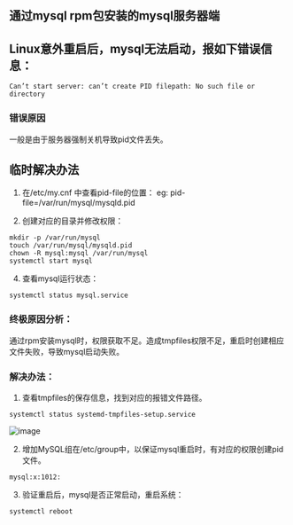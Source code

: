 ## 通过mysql rpm包安装的mysql服务器端
## Linux意外重启后，mysql无法启动，报如下错误信息：
```
Can’t start server: can’t create PID filepath: No such file or directory
```

### 错误原因
一般是由于服务器强制关机导致pid文件丢失。

## 临时解决办法
1. 在/etc/my.cnf 中查看pid-file的位置：
eg: pid-file=/var/run/mysql/mysqld.pid

2. 创建对应的目录并修改权限：
```
mkdir -p /var/run/mysql
touch /var/run/mysql/mysqld.pid
chown -R mysql:mysql /var/run/mysql
systemctl start mysql
```

4. 查看mysql运行状态：
```
systemctl status mysql.service
```

### 终极原因分析：
通过rpm安装mysql时，权限获取不足。造成tmpfiles权限不足，重启时创建相应文件失败，导致mysql启动失败。

### 解决办法：
1. 查看tmpfiles的保存信息，找到对应的报错文件路径。
```
systemctl status systemd-tmpfiles-setup.service
```
![image](https://github.com/muzhuzi/public/assets/5387766/e056eefe-a59d-4ff1-8791-7a61fc4935a6)

2. 增加MySQL组在/etc/group中，以保证mysql重启时，有对应的权限创建pid文件。
```
mysql:x:1012:
```

3. 验证重启后，mysql是否正常启动，重启系统：
```
systemctl reboot
```
